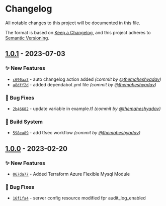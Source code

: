 # Changelog
All notable changes to this project will be documented in this file.

The format is based on [Keep a Changelog](https://keepachangelog.com/en/1.0.0/),
and this project adheres to [Semantic Versioning](https://semver.org/spec/v2.0.0.html).

## [1.0.1] - 2023-07-03
### :sparkles: New Features
- [`c690aa3`](https://github.com/clouddrove/terraform-azure-flexible-mysql/commit/c690aa3ad0b3ae5d324c3820097e27cbaf7eb522) - auto changelog action added *(commit by [@themaheshyadav](https://github.com/themaheshyadav))*
- [`a8dff2d`](https://github.com/clouddrove/terraform-azure-flexible-mysql/commit/a8dff2d86d52f137b31846a64fd806d3fa29cd27) - added dependabot.yml file *(commit by [@themaheshyadav](https://github.com/themaheshyadav))*

### :bug: Bug Fixes
- [`2b46682`](https://github.com/clouddrove/terraform-azure-flexible-mysql/commit/2b46682fd03eb45fa2e748e9f03319e81b85254c) - update variable in example.tf *(commit by [@themaheshyadav](https://github.com/themaheshyadav))*

### :construction_worker: Build System
- [`598ea89`](https://github.com/clouddrove/terraform-azure-flexible-mysql/commit/598ea89749d86f64f73c1fe2b246e283424e664b) - add tfsec workflow *(commit by [@themaheshyadav](https://github.com/themaheshyadav))*


## [1.0.0] - 2023-02-20
### :sparkles: New Features
- [`067da77`](https://github.com/clouddrove/terraform-azure-flexible-mysql/commit/067da77d19bc8bd8bbbf48d204ba8a49919e4ccc) - Added Terraform Azure Flexible Mysql Module

### :bug: Bug Fixes
- [`16f1fa4`](https://github.com/clouddrove/terraform-azure-flexible-mysql/commit/16f1fa41c039c4cd05cd91c23ab8cbd1cf5ae8df) - server config resource modified fpr audit_log_enabled


[1.0.0]: https://github.com/clouddrove/terraform-azure-flexible-mysql/compare/1.0.0...master

[1.0.1]: https://github.com/clouddrove/terraform-azure-flexible-mysql/compare/1.0.0...1.0.1
